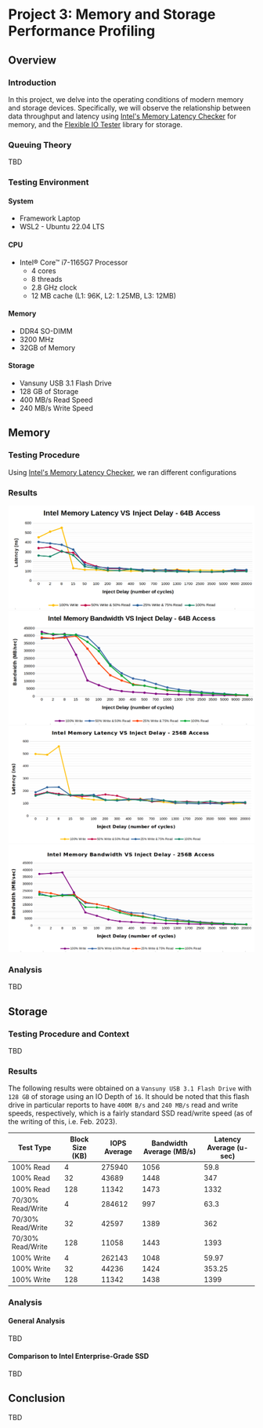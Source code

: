 # Project 3: Memory and Storage Performance Profiling
## Overview
### Introduction
In this project, we delve into the operating conditions of modern memory and storage devices. Specifically, we will observe the relationship between data throughput and latency using [Intel's Memory Latency Checker](https://www.intel.com/content/www/us/en/developer/articles/tool/intelr-memory-latency-checker.html) for memory, and the [Flexible IO Tester](https://github.com/axboe/fio) library for storage.

### Queuing Theory
TBD

### Testing Environment
#### System
* Framework Laptop
* WSL2 - Ubuntu 22.04 LTS

#### CPU
* Intel® Core™ i7-1165G7 Processor
  - 4 cores
  - 8 threads
  - 2.8 GHz clock
  - 12 MB cache (L1: 96K, L2: 1.25MB, L3: 12MB)
  
#### Memory
* DDR4 SO-DIMM
* 3200 MHz
* 32GB of Memory

#### Storage
* Vansuny USB 3.1 Flash Drive
* 128 GB of Storage
* 400 MB/s Read Speed
* 240 MB/s Write Speed




## Memory
### Testing Procedure
Using [Intel's Memory Latency Checker](https://www.intel.com/content/www/us/en/developer/articles/tool/intelr-memory-latency-checker.html), we ran different configurations

### Results
![](./lram64.png)
![](./bram64.png)
![](./lram256.png)
![](./bram256.png)

### Analysis
TBD




## Storage
### Testing Procedure and Context
TBD

### Results
The following results were obtained on a `Vansuny USB 3.1 Flash Drive` with `128 GB` of storage using an IO Depth of `16`. It should be noted that this flash drive in particular reports to have `400M B/s` and `240 MB/s` read and write speeds, respectively, which is a fairly standard SSD read/write speed (as of the writing of this, i.e. Feb. 2023). <br>

| Test Type          | Block Size (KB) | IOPS Average | Bandwidth Average (MB/s) | Latency Average (u-sec) |
|--------------------|------------|--------------|--------------------------|-------------------------|
100% Read	| 4	| 275940	| 1056	| 59.8
100% Read	| 32 | 43689 | 1448 | 347
100% Read	| 128	| 11342	| 1473 | 1332
70/30% Read/Write | 4 | 284612 | 997 | 63.3
70/30% Read/Write | 32 | 42597 | 1389 | 362
70/30% Read/Write | 128 | 11058 | 1443 | 1393
100% Write | 4 | 262143 | 1048 | 59.97
100% Write | 32 | 44236 | 1424 | 353.25
100% Write | 128 | 11342 | 1438 | 1399

### Analysis
#### General Analysis
TBD

#### Comparison to Intel Enterprise-Grade SSD
TBD




## Conclusion
TBD
